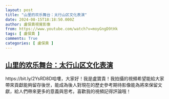 ```yaml
---
layout: post
title: "山里的欢乐舞台：太行山区文化表演"
date: 2024-08-15T18:18:50.000Z
author: 盧保貴視覺影像
from: https://www.youtube.com/watch?v=moyGngD9tHk
tags: [ 盧保貴 ]
comments: True
categories: [ 盧保貴 ]
---
```

<!--1723745930000-->
[山里的欢乐舞台：太行山区文化表演](https://www.youtube.com/watch?v=moyGngD9tHk)
------

<div>
https://bit.ly/2YsRD8D哈嘍，大家好！我是盧寶貴！我拍攝的視頻希望能給大家帶來貢獻能夠留存後世，能成為後人對現在的歷史參考期待影像能為將來保留文獻，給人們帶來更多的意義與思考。喜歡我的視頻記得評論哦！
</div>
